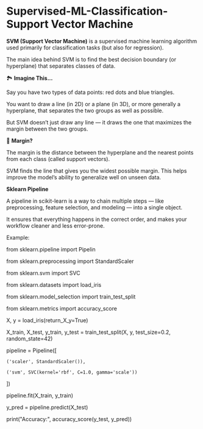 # Supervised-ML-Classification-Support Vector Machine

**SVM (Support Vector Machine)** is a supervised machine learning algorithm used primarily for classification tasks (but also for regression). 

The main idea behind SVM is to find the best decision boundary (or hyperplane) that separates classes of data.

🏞️ **Imagine This...**

Say you have two types of data points: red dots and blue triangles.

You want to draw a line (in 2D) or a plane (in 3D), or more generally a hyperplane, that separates the two groups as well as possible.

But SVM doesn’t just draw any line — it draws the one that maximizes the margin between the two groups.

📏 **Margin?**

The margin is the distance between the hyperplane and the nearest points from each class (called support vectors).

SVM finds the line that gives you the widest possible margin. This helps improve the model’s ability to generalize well on unseen data.

**Sklearn Pipeline**

A pipeline in scikit-learn is a way to chain multiple steps — like preprocessing, feature selection, and modeling — into a single object. 

It ensures that everything happens in the correct order, and makes your workflow cleaner and less error-prone.

Example:

  from sklearn.pipeline import Pipelin  
  
  from sklearn.preprocessing import StandardScaler
  
  from sklearn.svm import SVC
  
  from sklearn.datasets import load_iris
  
  from sklearn.model_selection import train_test_split
  
  from sklearn.metrics import accuracy_score
  
  X, y = load_iris(return_X_y=True)
  
  X_train, X_test, y_train, y_test = train_test_split(X, y, test_size=0.2, random_state=42)

  
  pipeline = Pipeline([
  
    ('scaler', StandardScaler()),
    
    ('svm', SVC(kernel='rbf', C=1.0, gamma='scale'))
    
  ])
  
  pipeline.fit(X_train, y_train)
  
  y_pred = pipeline.predict(X_test)

  print("Accuracy:", accuracy_score(y_test, y_pred))
